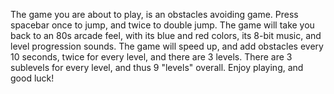 The game you are about to play, is an obstacles avoiding game. Press spacebar once to jump, and twice to double jump. The game will take you back to an 80s arcade feel, 
with its blue and red colors, its 8-bit music, and level progression sounds. The game will speed up, and add obstacles every 10 seconds, twice for every level,
and there are 3 levels. There are 3 sublevels for every level, and thus 9 "levels" overall. Enjoy playing, and good luck!
